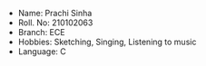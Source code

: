 * Name: Prachi Sinha
* Roll. No: 210102063
* Branch: ECE
* Hobbies: Sketching, Singing, Listening to music
* Language: C
